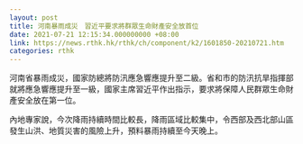 ```yaml
---
layout: post
title: 河南暴雨成災　習近平要求將群眾生命財產安全放首位
date: 2021-07-21 12:15:34.000000000 +08:00
link: https://news.rthk.hk/rthk/ch/component/k2/1601850-20210721.htm
categories: rthk
---
```


河南省暴雨成災，國家防總將防汛應急響應提升至二級。省和市的防汛抗旱指揮部就將應急響應提升至一級，國家主席習近平作出指示，要求將保障人民群眾生命財產安全放在第一位。

內地專家說，今次降雨持續時間比較長，降雨區域比較集中，令西部及西北部山區發生山洪、地質災害的風險上升，預料暴雨持續至今天晚上。
